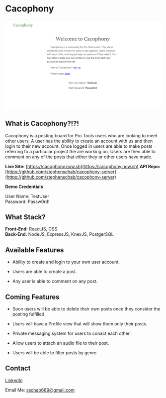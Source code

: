 # Cacophony

![Screenshot of Cacophony landing page](./images/cacophony-screenshot.PNG)

## What is Cacophony?!?!

Cacophony is a posting board for Pro Tools users who are looking to meet other users. A user has the ability to create an account with us and then login to their new account. Once logged in users are able to make posts referring to a particular project the are working on. Users are then able to comment on any of the posts that either they or other users have made.

**Live Site:** [https://cacophony.now.sh](https://cacophony.now.sh)
**API Repo:** [https://github.com/stephenschab/cacophony-server](https://github.com/stephenschab/cacophony-server)

**Demo Credentials**

  User Name: TestUser <br />
  Password: Passw0rd!

## What Stack?

  **Front-End:** ReactJS, CSS <br />
  **Back-End:** NodeJS, ExpressJS, KnexJS, PostgerSQL

## Available Features

  * Ability to create and login to your own user account.

  * Users are able to create a post.

  * Any user is able to comment on any post.

## Coming Features

  * Soon users will be able to delete their own posts once they consider the posting fulfilled.

  * Users will have a Profile view that will show them only their posts.

  * Private messaging system for users to conact each other.

  * Allow users to attach an audio file to their post.

  * Users will be able to filter posts by genre.

## Contact

[LinkedIn](https://www.linkedin.com/in/stephen-schab/)

Email Me: [sschab689@gmail.com](mailto://sschab689@gmail.com)
